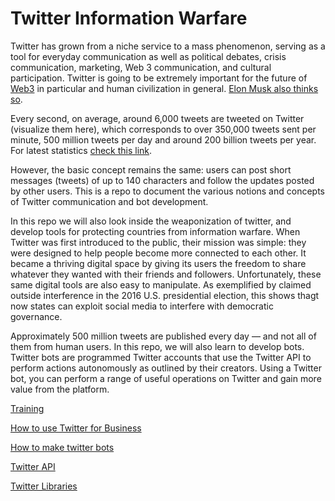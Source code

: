 # Twitter Information Warfare

Twitter has grown from a niche service to a mass phenomenon, serving as a tool for everyday communication as well as political debates, crisis communication, marketing, Web 3 communication, and cultural participation. Twitter is going to be extremely important for the future of [Web3](https://cryptobriefing.com/twitter-creates-crypto-team-to-integrate-web3-dapps/) in particular and human civilization in general. [Elon Musk also thinks so](https://www.businessinsider.com/elon-musk-buying-twitter-doesnt-care-economics-trusted-public-platform-2022-4?fbclid=IwAR1P8IxIm8CZBaayz3Pnu27q2lSIYILJLZSWFiF2HK2b60whfUgO6snVHlc). 

Every second, on average, around 6,000 tweets are tweeted on Twitter (visualize them here), which corresponds to over 350,000 tweets sent per minute, 500 million tweets per day and around 200 billion tweets per year. For latest statistics [check this link](https://www.internetlivestats.com/twitter-statistics/).

However, the basic concept remains the same: users can post short messages (tweets) of up to 140 characters and follow the updates posted by other users. This is a repo to document the various notions and concepts of Twitter communication and bot development.

In this repo we will also look inside the weaponization of twitter, and develop tools for protecting countries from information warfare. When Twitter was first introduced to the public, their mission was simple: they were designed to help people become more connected to each other. It became a thriving digital space by giving its users the freedom to share whatever they wanted with their friends and followers. Unfortunately, these same digital tools are also easy to manipulate. As exemplified by claimed outside interference in the 2016 U.S. presidential election, this shows thagt now states can exploit social media to interfere with democratic governance.

Approximately 500 million tweets are published every day — and not all of them from human users. In this repo, we will also learn to develop bots. Twitter bots are programmed Twitter accounts that use the Twitter API to perform actions autonomously as outlined by their creators.
Using a Twitter bot, you can perform a range of useful operations on Twitter and gain more value from the platform.

[Training](https://academy.hubspot.com/courses/twitter-strategy)

[How to use Twitter for Business](https://offers.hubspot.com/how-to-use-twitter-for-business)

[How to make twitter bots](https://blog.hubspot.com/website/how-to-make-a-twitter-bot)

[Twitter API](https://developer.twitter.com/en/docs/twitter-api/getting-started/about-twitter-api)

[Twitter Libraries](https://developer.twitter.com/en/docs/twitter-api/tools-and-libraries/v2)


